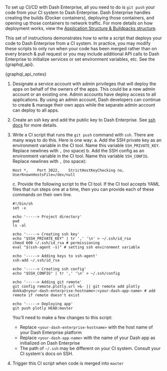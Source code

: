 To set up CI/CD with Dash Enterprise, all you need to do is `git push` your code from your CI system to Dash Enterprise. Dash Enterprise handles creating the builds (Docker containers), deploying those containers, and opening up those containers to network traffic. For more details on how deployment works, view the [Application Structure & Buildpacks structure](/dash-enterprise/application-structure).

This set of instructions demonstrates how to write a script that deploys your code to Dash Enterprise from a CI system. In practice, you may modify these scripts to only run when your code has been merged rather than on every branch & pull request or you may include additional API calls to Dash Enterprise to initialize services or set environment variables, etc. See the {graphql_api}.


{graphql_api_notes}


1. Designate a service account with admin privileges that will deploy the apps on behalf of the owners of the apps. This could be a new admin account or an existing one. Admin accounts have deploy access to all applications. By using an admin account, Dash developers can continue to create & manage their own apps while the separate admin account can deploy to all apps.

2. Create an ssh key and add the public key to Dash Enterprise. See [ssh docs](/dash-enterprise/ssh) for more details.

3. Write a CI script that runs the `git push` command with `ssh`. There are many ways to do this. Here is one way:
   a. Add the SSH private key as an environment variable in the CI tool. Name this variable `SSH_PRIVATE_KEY`. Replace newlines with `,` (no space)
   b. Add the SSH config as an environment variable in the CI tool. Name this variable `SSH_CONFIG`. Replace newlines with `,` (no space):

   ```
   Host *,    Port 3022,    StrictHostKeyChecking no,    UserKnownHostsFile=/dev/null
   ```

   c. Provide the following script to the CI tool. If the CI tool accepts YAML files that run steps one at a time, then you can provide each of these commands on their own line.

   ```
   #!/bin/sh
   set -x

   echo '-----> Project directory'
   pwd
   ls -al

   echo '-----> Creating ssh key'
   echo "$SSH_PRIVATE_KEY" | tr ',' '\n' > ~/.ssh/id_rsa
   chmod 600 ~/.ssh/id_rsa # permissioning
   eval "$(ssh-agent -s)" # setting ssh environment variable

   echo '-----> Adding keys to ssh-agent'
   ssh-add ~/.ssh/id_rsa

   echo '-----> Creating ssh config'
   echo "$SSH_CONFIG" | tr ',' '\n' > ~/.ssh/config

   echo '-----> Adding git remote'
   git config remote.plotly.url >&- || git remote add plotly dokku@<your-dash-enterprise-hostname>:<your-dash-app-name> # add remote if remote doesn't exist

   echo '-----> Deploying app'
   git push plotly HEAD:master
   ```

   You'll need to make a few changes to this script:

   - Replace `<your-dash-enterprise-hostname>` with the host name of your Dash Enterprise platform
   - Replace `<your-dash-app-name>` with the name of your Dash app as initialized on Dash Enterprise
   - The path of `~/.ssh` may be different on your CI system. Consult your CI system's docs on SSH.

4. Trigger this CI script when code is merged into `master`
